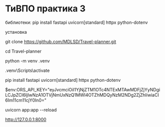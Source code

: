 # ТиВПО практика 3



библиотеки:
pip install fastapi uvicorn\[standard] httpx python-dotenv



установка



git clone https://github.com/MDLSD/Travel-planner.git



cd Travel-planner



python -m venv .venv



.venv\\Scripts\\activate



pip install fastapi uvicorn\[standard] httpx python-dotenv



$env:ORS\_API\_KEY="eyJvcmciOiI1YjNjZTM1OTc4NTExMTAwMDFjZjYyNDgiLCJpZCI6IjIwNzA1OTVjNmUxNzQ1MWI4OTZhMDQyNzM2NDg2ZjZhIiwiaCI6Im11cm11cjY0In0="



uvicorn app:app --reload



http://127.0.0.1:8000

